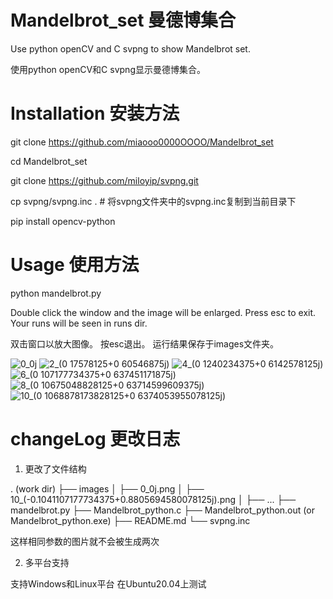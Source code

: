 # Mandelbrot_set 曼德博集合
Use python openCV and C svpng to show Mandelbrot set.

使用python openCV和C svpng显示曼德博集合。

# Installation 安装方法
git clone https://github.com/miaooo0000OOOO/Mandelbrot_set

cd Mandelbrot_set

git clone https://github.com/miloyip/svpng.git

cp svpng/svpng.inc .    # 将svpng文件夹中的svpng.inc复制到当前目录下

pip install opencv-python


# Usage 使用方法
python mandelbrot.py

Double click the window and the image will be enlarged.
Press esc to exit.
Your runs will be seen in runs dir.

双击窗口以放大图像。
按esc退出。
运行结果保存于images文件夹。

![0_0j](https://user-images.githubusercontent.com/45508696/207787809-d1ef3cc8-73a4-4895-9aaf-9d49ed8b0695.png)
![2_(0 17578125+0 60546875j)](https://user-images.githubusercontent.com/45508696/207806901-ecd696fc-562b-4ca7-8c28-e39251384b0b.png)
![4_(0 1240234375+0 6142578125j)](https://user-images.githubusercontent.com/45508696/207806924-8e8fb2ab-2b7d-47bf-b545-a0d6d1aeab92.png)
![6_(0 107177734375+0 637451171875j)](https://user-images.githubusercontent.com/45508696/207806945-70ae7dfb-fbc8-408e-b801-11b267574554.png)
![8_(0 10675048828125+0 63714599609375j)](https://user-images.githubusercontent.com/45508696/207806964-460e871f-17d5-4d11-817f-f4f77434b5f9.png)
![10_(0 1068878173828125+0 6374053955078125j)](https://user-images.githubusercontent.com/45508696/207806998-ef219110-4070-4c25-ba29-19aa1c51f7fa.png)

# changeLog 更改日志
1. 更改了文件结构

. (work dir)
├── images
│   ├── 0_0j.png
│   ├── 10_(-0.1041107177734375+0.8805694580078125j).png
│   ├── ...
├── mandelbrot.py
├── Mandelbrot_python.c
├── Mandelbrot_python.out (or Mandelbrot_python.exe)
├── README.md
└── svpng.inc

这样相同参数的图片就不会被生成两次

2. 多平台支持

支持Windows和Linux平台
在Ubuntu20.04上测试